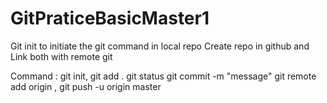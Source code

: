 # GitPraticeBasicMaster1

Git init to initiate the git command in local repo
Create repo in github
and Link both with remote git

Command : git init, git add . git status git commit -m "message" git remote add origin <gir url> , git push -u origin master

